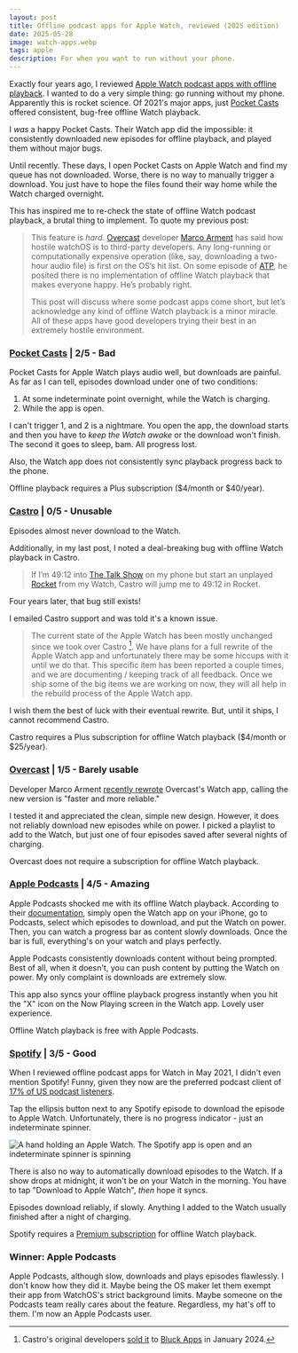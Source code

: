 ```yaml
---
layout: post
title: Offline podcast apps for Apple Watch, reviewed (2025 edition)
date: 2025-05-28
image: watch-apps.webp
tags: apple
description: For when you want to run without your phone.
---
```


Exactly four years ago, I reviewed [Apple Watch podcast apps with offline playback](/posts/offline-podcast-watch-apps-ranked). I wanted to do a very simple thing: go running without my phone. Apparently this is rocket science. Of 2021's major apps, just [Pocket Casts](https://apps.apple.com/us/app/pocket-casts/id414834813) offered consistent, bug-free offline Watch playback.

I _was_ a happy Pocket Casts. Their Watch app did the impossible: it consistently downloaded new episodes for offline playback, and played them without major bugs.

Until recently. These days, I open Pocket Casts on Apple Watch and find my queue has not downloaded. Worse, there is no way to manually trigger a download. You just have to hope the files found their way home while the Watch charged overnight.

This has inspired me to re-check the state of offline Watch podcast playback, a brutal thing to implement. To quote my previous post:

> This feature is _hard_. [Overcast](https://overcast.fm) developer [Marco Arment](https://mastodon.social/@marcoarment) has said how hostile watchOS is to third-party developers. Any long-running or computationally expensive operation (like, say, downloading a two-hour audio file) is first on the OS’s hit list. On some episode of [ATP](https://atp.fm), he posited there is no implementation of offline Watch playback that makes everyone happy. He’s probably right.
>
> This post will discuss where some podcast apps come short, but let’s acknowledge any kind of offline Watch playback is a minor miracle. All of these apps have good developers trying their best in an extremely hostile environment.

### [Pocket Casts](https://apps.apple.com/us/app/pocket-casts/id414834813) | 2/5 - Bad

Pocket Casts for Apple Watch plays audio well, but downloads are painful. As far as I can tell, episodes download under one of two conditions:

1. At some indeterminate point overnight, while the Watch is charging.
2. While the app is open.

I can't trigger 1, and 2 is a nightmare. You open the app, the download starts and then you have to _keep the Watch awake_ or the download won't finish. The second it goes to sleep, bam. All progress lost.

Also, the Watch app does not consistently sync playback progress back to the phone.

Offline playback requires a Plus subscription ($4/month or $40/year).

### [Castro](https://apps.apple.com/us/app/castro-podcast-player/id1080840241) | 0/5 - Unusable

Episodes almost never download to the Watch.

Additionally, in my last post, I noted a deal-breaking bug with offline Watch playback in Castro.

> If I’m 49:12 into [The Talk Show](https://daringfireball.net/thetalkshow/) on my phone but start an unplayed [Rocket](https://www.relay.fm/rocket) from my Watch, Castro will jump me to 49:12 in Rocket.

Four years later, that bug still exists!

I emailed Castro support and was told it's a known issue.

> The current state of the Apple Watch has been mostly unchanged since we took over Castro [^1]. We have plans for a full rewrite of the Apple Watch app and unfortunately there may be some hiccups with it until we do that. This specific item has been reported a couple times, and we are documenting / keeping track of all feedback. Once we ship some of the big items we are working on now, they will all help in the rebuild process of the Apple Watch app.

[^1]: Castro's original developers [sold it](https://techcrunch.com/2024/01/31/podcast-app-castro-now-owned-by-indie-developer-bluck-apps/) to [Bluck Apps](https://x.com/bluckapps) in January 2024.

I wish them the best of luck with their eventual rewrite. But, until it ships, I cannot recommend Castro.

Castro requires a Plus subscription for offline Watch playback ($4/month or $25/year).

### [Overcast](https://apps.apple.com/us/app/overcast/id888422857) | 1/5 - Barely usable

Developer Marco Arment [recently rewrote](https://mastodon.social/@overcastfm/114540464654803004) Overcast's Watch app, calling the new version is "faster and more reliable."

I tested it and appreciated the clean, simple new design. However, it does not reliably download new episodes while on power. I picked a playlist to add to the Watch, but just one of four episodes saved after several nights of charging.

Overcast does not require a subscription for offline Watch playback.

### [Apple Podcasts](https://www.apple.com/apple-podcasts/) | 4/5 - Amazing

Apple Podcasts shocked me with its offline Watch playback. According to their [documentation](https://support.apple.com/guide/watch/add-podcasts-apd14ab6460c/watchos), simply open the Watch app on your iPhone, go to Podcasts, select which episodes to download, and put the Watch on power. Then, you can watch a progress bar as content slowly downloads. Once the bar is full, everything's on your watch and plays perfectly.

Apple Podcasts consistently downloads content without being prompted. Best of all, when it doesn't, you can push content by putting the Watch on power. My only complaint is downloads are extremely slow.

This app also syncs your offline playback progress instantly when you hit the "X" icon on the Now Playing screen in the Watch app. Lovely user experience.

Offline Watch playback is free with Apple Podcasts.

### [Spotify](https://open.spotify.com) | 3/5 - Good

When I reviewed offline podcast apps for Watch in May 2021, I didn't even mention Spotify! Funny, given they now are the preferred podcast client of [17% of US podcast listeners](https://backlinko.com/podcast-stats).

Tap the ellipsis button next to any Spotify episode to download the episode to Apple Watch. Unfortunately, there is no progress indicator - just an indeterminate spinner.

![A hand holding an Apple Watch. The Spotify app is open and an indeterminate spinner is spinning](spin.webp)

There is also no way to automatically download episodes to the Watch. If a show drops at midnight, it won't be on your Watch in the morning. You have to tap "Download to Apple Watch", _then_ hope it syncs.

Episodes download reliably, if slowly. Anything I added to the Watch usually finished after a night of charging.

Spotify requires a [Premium subscription](https://www.spotify.com/us/premium/) for offline Watch playback.

### Winner: Apple Podcasts

Apple Podcasts, although slow, downloads and plays episodes flawlessly. I don't know how they did it. Maybe being the OS maker let them exempt their app from WatchOS's strict background limits. Maybe someone on the Podcasts team really cares about the feature. Regardless, my hat's off to them. I'm now an Apple Podcasts user.
